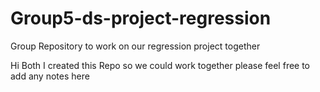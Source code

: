 # Group5-ds-project-regression
Group Repository to work on our regression project together 

Hi Both I created this Repo so we could work together please feel free to add any notes here
